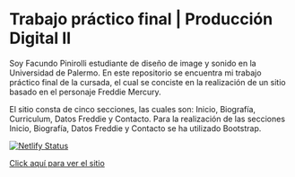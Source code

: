 # Trabajo práctico final | Producción Digital II

Soy Facundo Pinirolli estudiante de diseño de image y sonido en la Universidad de Palermo. En este repositorio se encuentra mi trabajo práctico final de la cursada, el cual se conciste en la realización de un sitio basado en el personaje Freddie Mercury.

El sitio consta de cinco secciones, las cuales son: Inicio, Biografía, Curriculum, Datos Freddie y Contacto. Para la realización de las secciones Inicio, Biografía, Datos Freddie y Contacto se ha utilizado Bootstrap.

[![Netlify Status](https://api.netlify.com/api/v1/badges/3b73e77b-fa23-47e4-b93d-188bc06ad312/deploy-status)](https://app.netlify.com/sites/finalfreddie/deploys)

<a href="https://finalfreddie.netlify.app/">Click aquí para ver el sitio</a>
